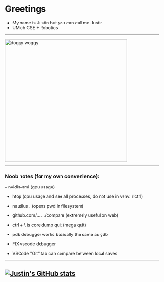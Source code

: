 <link rel="stylesheet" type='text/css' href="https://cdn.jsdelivr.net/gh/devicons/devicon@latest/devicon.min.css" />

# Greetings
- My name is Justin but you can call me Justin
- UMich CSE + Robotics

---

<img src="https://github.com/user-attachments/assets/5fb63449-d58e-4291-b2f6-56d16b35b7c9" alt="doggy woggy" width="400" />

---

<h3 align="left">Noob notes (for my own convenience):</h3>
- nvidia-smi (gpu usage)

- htop (cpu usage and see all processes, do not use in venv. rlctrl)

- nautilus . (opens pwd in filesystem)

- github.com/......./compare (extremely useful on web)

- ctrl + \ is core dump quit (mega quit)

- pdb debugger works basically the same as gdb

- FIX vscode debugger

- VSCode "Git" tab can compare between local saves

---
[![Justin's GitHub stats](https://github-readme-stats.vercel.app/api?username=JustinMLu)](https://github.com/JustinMLu/github-readme-stats&theme=monokai)
---

